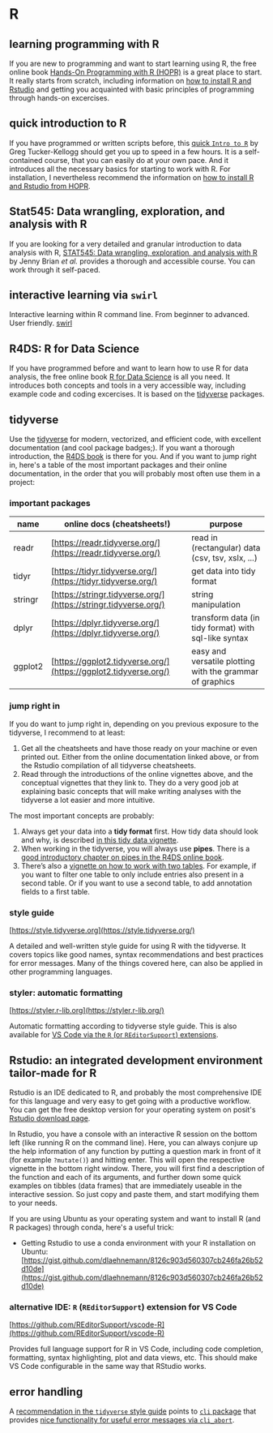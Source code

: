# R

## learning programming with R

If you are new to programming and want to start learning using R, the free online book [Hands-On Programming with R (HOPR)](https://rstudio-education.github.io/hopr/) is a great place to start.
It really starts from scratch, including information on [how to install R and Rstudio](https://rstudio-education.github.io/hopr/starting.html) and getting you acquainted with basic principles of programming through hands-on excercises.

## quick introduction to R

If you have programmed or written scripts before, this [quick `Intro to R`](https://gtk-teaching.github.io/Intro-to-R/) by Greg Tucker-Kellogg should get you up to speed in a few hours.
It is a self-contained course, that you can easily do at your own pace.
And it introduces all the necessary basics for starting to work with R.
For installation, I nevertheless recommend the information on [how to install R and Rstudio from HOPR](https://rstudio-education.github.io/hopr/starting.html).

## Stat545: Data wrangling, exploration, and analysis with R

If you are looking for a very detailed and granular introduction to data analysis with R, [STAT545: Data wrangling, exploration, and analysis with R](https://stat545.com) by Jenny Brian *et al.* provides a thorough and accessible course.
You can work through it self-paced.

## interactive learning via `swirl` 
Interactive learning within R command line. From beginner to advanced. User friendly.
[swirl](https://swirlstats.com/)

## R4DS: R for Data Science

If you have programmed before and want to learn how to use R for data analysis, the free online book [R for Data Science](https://r4ds.hadley.nz/) is all you need.
It introduces both concepts and tools in a very accessible way, including example code and coding excercises.
It is based on the [tidyverse](#tidyverse) packages.

## tidyverse

Use the [tidyverse](https://www.tidyverse.org/) for modern, vectorized, and efficient code, with excellent documentation (and cool package badges;).
If you want a thorough introduction, the [R4DS book](#r4ds-r-for-data-science) is there for you.
And if you want to jump right in, here's a table of the most important packages and their online documentation, in the order that you will probably most often use them in a project:

### important packages

| name    | online docs (cheatsheets!)                                     | purpose |
| ---     | ---                                                            | ---     |
| readr   | [https://readr.tidyverse.org/](https://readr.tidyverse.org/)   | read in (rectangular) data (csv, tsv, xslx, ...) |
| tidyr   | [https://tidyr.tidyverse.org/](https://tidyr.tidyverse.org/)   | get data into tidy format |
| stringr | [https://stringr.tidyverse.org/](https://stringr.tidyverse.org/) | string manipulation |
| dplyr   | [https://dplyr.tidyverse.org/](https://dplyr.tidyverse.org/)   | transform data (in tidy format) with sql-like syntax |
| ggplot2 | [https://ggplot2.tidyverse.org/](https://ggplot2.tidyverse.org/) | easy and versatile plotting with the grammar of graphics |

### jump right in

If you do want to jump right in, depending on you previous exposure to the tidyverse, I recommend to at least:

1. Get all the cheatsheets and have those ready on your machine or even printed out.
   Either from the online documentation linked above, or from the Rstudio compilation of all tidyverse cheatsheets.
2. Read through the introductions of the online vignettes above, and the conceptual vignettes that they link to.
   They do a very good job at explaining basic concepts that will make writing analyses with the tidyverse a lot easier and more intuitive.

The most important concepts are probably:

1. Always get your data into a **tidy format** first.
   How tidy data should look and why, is described [in this tidy data vignette](https://tidyr.tidyverse.org/articles/tidy-data.html).
2. When working in the tidyverse, you will always use **pipes**.
   There is a [good introductory chapter on pipes in the R4DS online book](https://r4ds.had.co.nz/pipes.html).
3. There’s also a [vignette on how to work with two tables](https://dplyr.tidyverse.org/articles/two-table.html).
   For example, if you want to filter one table to only include entries also present in a second table.
   Or if you want to use a second table, to add annotation fields to a first table.

### style guide

[https://style.tidyverse.org](https://style.tidyverse.org/)

A detailed and well-written style guide for using R with the tidyverse.
It covers topics like good names, syntax recommendations and best practices for error messages.
Many of the things covered here, can also be applied in other programming languages.

### styler: automatic formatting

[https://styler.r-lib.org](https://styler.r-lib.org/)

Automatic formatting according to tidyverse style guide.
This is also available for [VS Code via the `R` (or `REditorSupport`) extensions](#alternative-ide-r-reditorsupport-extension-for-vs-code).

## Rstudio: an integrated development environment tailor-made for R

Rstudio is an IDE dedicated to R, and probably the most comprehensive IDE for this language and very easy to get going with a productive workflow.
You can get the free desktop version for your operating system on posit's [Rstudio download page](https://posit.co/download/rstudio-desktop/#download).

In Rstudio, you have a console with an interactive R session on the bottom left (like running R on the command line).
Here, you can always conjure up the help information of any function by putting a question mark in front of it (for example `?mutate()`) and hitting enter.
This will open the respective vignette in the bottom right window.
There, you will first find a description of the function and each of its arguments, and further down some quick examples on tibbles (data frames) that are immediately useable in the interactive session.
So just copy and paste them, and start modifying them to your needs.

If you are using Ubuntu as your operating system and want to install R (and R packages) through conda, here's a useful trick:
- Getting Rstudio to use a conda environment with your R installation on Ubuntu: [https://gist.github.com/dlaehnemann/8126c903d560307cb246fa26b52d10de](https://gist.github.com/dlaehnemann/8126c903d560307cb246fa26b52d10de)

### alternative IDE: `R` (`REditorSupport`) extension for VS Code

[https://github.com/REditorSupport/vscode-R](https://github.com/REditorSupport/vscode-R)

Provides full language support for R in VS Code, including code completion, formatting, syntax highlighting, plot and data views, etc. This should make VS Code configurable in the same way that RStudio works.

## error handling

A [recommendation in the `tidyverse` style guide](https://style.tidyverse.org/error-messages.html#error-messages) points to [`cli` package](https://cli.r-lib.org/index.html) that provides [nice functionality for useful error messages via `cli_abort`](https://cli.r-lib.org/reference/cli_abort.html).



